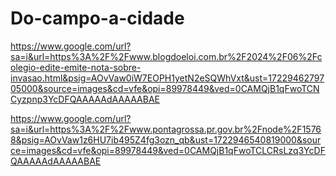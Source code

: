 # Do-campo-a-cidade
https://www.google.com/url?sa=i&url=https%3A%2F%2Fwww.blogdoeloi.com.br%2F2024%2F06%2Fcolegio-edite-emite-nota-sobre-invasao.html&psig=AOvVaw0iW7EOPH1yetN2eSQWhVxt&ust=1722946279705000&source=images&cd=vfe&opi=89978449&ved=0CAMQjB1qFwoTCNCyzpnp3YcDFQAAAAAdAAAAABAE

https://www.google.com/url?sa=i&url=https%3A%2F%2Fwww.pontagrossa.pr.gov.br%2Fnode%2F15768&psig=AOvVaw1z6HU7ib495Z4fg3ozn_qb&ust=1722946540819000&source=images&cd=vfe&opi=89978449&ved=0CAMQjB1qFwoTCLCRsLzq3YcDFQAAAAAdAAAAABAE


